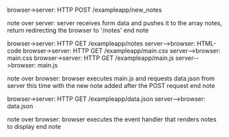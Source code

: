 browser->server: HTTP POST /exampleapp/new_notes

note over server:
    server receives form data and pushes 
    it to the array notes, return 
    redirecting the browser to '/notes'
end note

browser->server: HTTP GET /exampleapp/notes
server-->browser: HTML-code
browser->server: HTTP GET /exampleapp/main.css
server-->browser: main.css
browser->server: HTTP GET /exampleapp/main.js
server-->browser: main.js

note over browser:
    browser executes main.js and
    requests data.json from server
    this time with the new note added 
    after the POST request
end note

browser->server: HTTP GET /exampleapp/data.json
server-->browser: data.json

note over browser:
    browser executes the event handler
    that renders notes to display
end note